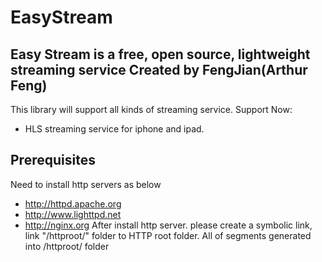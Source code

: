 EasyStream
==========

Easy Stream is a free, open source, lightweight streaming service
Created by FengJian(Arthur Feng)
---------------------------

This library will support all kinds of streaming service.
Support Now:
* HLS streaming service for iphone and ipad.

Prerequisites
---------------------------
Need to install http servers as below
* http://httpd.apache.org
* http://www.lighttpd.net
* http://nginx.org
After install http server. please create a symbolic link, link "/httproot/" folder to HTTP root folder. All of segments generated into /httproot/ folder
